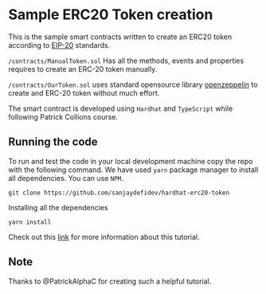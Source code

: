# Sample ERC20 Token creation

This is the sample smart contracts written to create an ERC20 token according to [EIP-20](https://eips.ethereum.org/EIPS/eip-20) standards.

`/contracts/ManualToken.sol` Has all the methods, events and properties requires to create an ERC-20 token manually.

`/contracts/OurToken.sol` uses standard opensource library [openzeppelin](https://www.openzeppelin.com/contracts) to create and ERC-20 token without much effort. 

The smart contract is developed using `Hardhat` and `TypeScript` while following Patrick Collions course.

## Running the code
To run and test the code in your local development machine copy the repo with the following command. We have used `yarn` package manager to install all dependencies. You can use `NPM`.
```shell
git clone https://github.com/sanjaydefidev/hardhat-erc20-token
```
Installing all the dependencies
```shell
yarn install
```
Check out this [link](https://github.com/PatrickAlphaC/hardhat-erc20-fcc) for more information about this tutorial.

## Note
Thanks to @PatrickAlphaC for creating such a helpful tutorial.
